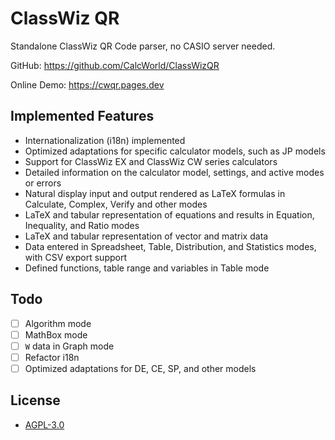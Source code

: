 # ClassWiz QR

Standalone ClassWiz QR Code parser, no CASIO server needed.

GitHub: <https://github.com/CalcWorld/ClassWizQR>

Online Demo: <https://cwqr.pages.dev>

## Implemented Features

- Internationalization (i18n) implemented
- Optimized adaptations for specific calculator models, such as JP models
- Support for ClassWiz EX and ClassWiz CW series calculators
- Detailed information on the calculator model, settings, and active modes or errors
- Natural display input and output rendered as LaTeX formulas in Calculate, Complex, Verify and other modes
- LaTeX and tabular representation of equations and results in Equation, Inequality, and Ratio modes
- LaTeX and tabular representation of vector and matrix data
- Data entered in Spreadsheet, Table, Distribution, and Statistics modes, with CSV export support
- Defined functions, table range and variables in Table mode

## Todo

- [ ] Algorithm mode
- [ ] MathBox mode
- [ ] `W` data in Graph mode
- [ ] Refactor i18n
- [ ] Optimized adaptations for DE, CE, SP, and other models

## License

- [AGPL-3.0](https://www.gnu.org/licenses/agpl-3.0.html)
